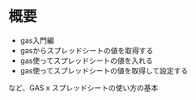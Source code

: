 # 概要

- gas入門編
- gasからスプレッドシートの値を取得する
- gas使ってスプレッドシートの値を入れる
- gas使ってスプレッドシートの値を取得して設定する

など、GAS x スプレッドシートの使い方の基本
